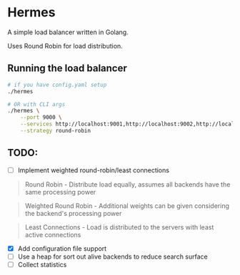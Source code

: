 # Hermes

A simple load balancer written in Golang.

Uses Round Robin for load distribution.

## Running the load balancer

```sh
# if you have config.yaml setup 
./hermes

# OR with CLI args
./hermes \
    --port 9000 \
    --services http://localhost:9001,http://localhost:9002,http://localhost:9003 \
    --strategy round-robin 

```

## TODO:

- [ ] Implement weighted round-robin/least connections

>Round Robin - Distribute load equally, assumes all backends have the same processing power

> Weighted Round Robin - Additional weights can be given considering the backend's processing power

> Least Connections - Load is distributed to the servers with least active connections

- [x] Add configuration file support
- [ ] Use a heap for sort out alive backends to reduce search surface
- [ ] Collect statistics

